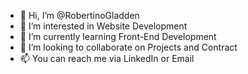 - 👋 Hi, I’m @RobertinoGladden
- 👀 I’m interested in Website Development
- 🌱 I’m currently learning Front-End Development
- 💞️ I’m looking to collaborate on Projects and Contract
- 📫 You can reach me via LinkedIn or Email
<!---
RobertinoGladden/RobertinoGladden is a ✨ special ✨ repository because its `README.md` (this file) appears on your GitHub profile.
You can click the Preview link to take a look at your changes.
--->
